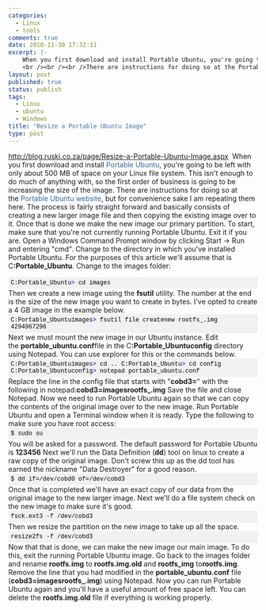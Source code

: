 ```yaml
--- 
categories: 
  - Linux
  - tools
comments: true
date: 2010-11-30 17:32:11
excerpt: |-
    When you first download and install Portable Ubuntu, you're going to be left with only about 500 MB of space on your Linux file system. This isn't enough to do much of anything with, so the first order of business is going to be increasing the size of the image.
    <br /><br /><br />There are instructions for doing so at the Portable Ubuntu website, but for convenience sake I am repeating them here.
layout: post
published: true
status: publish
tags: 
  - Linux
  - ubuntu
  - Windows
title: "Resize a Portable Ubuntu Image"
type: post
---
```

<a href="http://blog.ruski.co.za/page/Resize-a-Portable-Ubuntu-Image.aspx">http://blog.ruski.co.za/page/Resize-a-Portable-Ubuntu-Image.aspx</a>
 When you first download and install <a style="text-decoration: none; color: #336699; border: 0px initial initial;" href="http://portableubuntu.sourceforge.net/" target="_blank">Portable Ubuntu</a>, you're going to be left with only about 500 MB of space on your Linux file system. This isn't enough to do much of anything with, so the first order of business is going to be increasing the size of the image.
There are instructions for doing so at the <a style="text-decoration: none; color: #336699; border: 0px initial initial;" href="http://portableubuntu.sourceforge.net/index.php?section=documentation" target="_blank">Portable Ubuntu website</a>, but for convenience sake I am repeating them here.
The process is fairly straight forward and basically consists of creating a new larger image file and then copying the existing image over to it. Once that is done we make the new image our primary partition.
To start, make sure that you're not currently running Portable Ubuntu. Exit it if you are.
Open a Windows Command Prompt window by clicking Start -> Run and entering "cmd".
Change to the directory in which you've installed Portable Ubuntu. For the purposes of this article we'll assume that is C<strong>:Portable_Ubuntu</strong>.
Change to the images folder:
<div class="code" style="font-size: 12px; color: black; font-family: Consolas, 'Courier New', Courier, monospace; background-color: #f1f1f1; line-height: normal; padding: 5px;">C:Portable_Ubuntu<span class="kwrd" style="color: #0000ff;">></span> cd images</div>
Then we create a new image using the <strong>fsutil</strong> utility. The number at the end is the size of the new image you want to create in bytes. I've opted to create a 4 GB image in the example below.
<div class="code" style="font-size: 12px; color: black; font-family: Consolas, 'Courier New', Courier, monospace; background-color: #f1f1f1; line-height: normal; padding: 5px;">C:Portable_Ubuntuimages<span class="kwrd" style="color: #0000ff;">></span> fsutil file createnew rootfs_.img 4294967296</div>
Next we must mount the new image in our Ubuntu instance. Edit the <strong>portable_ubuntu.conf</strong>file in the C<strong>:Portable_Ubuntuconfig</strong> directory using Notepad. You can use explorer for this or the commands below.
<div class="code" style="font-size: 12px; color: black; font-family: Consolas, 'Courier New', Courier, monospace; background-color: #f1f1f1; line-height: normal; padding: 5px;">C:Portable_Ubuntuimages<span class="kwrd" style="color: #0000ff;">></span> cd .. C:Portable_Ubuntu<span class="kwrd" style="color: #0000ff;">></span> cd config C:Portable_Ubuntuconfig<span class="kwrd" style="color: #0000ff;">></span> notepad portable_ubuntu.conf</div>
Replace the line in the config file that starts with "<strong>cobd3=</strong>" with the following in notepad:<strong>cobd3=imagesrootfs_.img</strong>
Save the file and close Notepad.
Now we need to run Portable Ubuntu again so that we can copy the contents of the original image over to the new image.
Run Portable Ubuntu and open a Terminal window when it is ready.
Type the following to make sure you have root access:
<div class="code" style="font-size: 12px; color: black; font-family: Consolas, 'Courier New', Courier, monospace; background-color: #f1f1f1; line-height: normal; padding: 5px;">$ sudo su</div>
You will be asked for a password. The default password for Portable Ubuntu is <strong>123456</strong>
Next we'll run the Data Definition (<strong>dd</strong>) tool on linux to create a raw copy of the original image. Don't screw this up as the dd tool has earned the nickname "Data Destroyer" for a good reason.
<div class="code" style="font-size: 12px; color: black; font-family: Consolas, 'Courier New', Courier, monospace; background-color: #f1f1f1; line-height: normal; padding: 5px;">$ dd if=/dev/cobd0 of=/dev/cobd3</div>
Once that is completed we'll have an exact copy of our data from the original image to the new larger image.
Next we'll do a file system check on the new image to make sure it's good.
<div class="code" style="font-size: 12px; color: black; font-family: Consolas, 'Courier New', Courier, monospace; background-color: #f1f1f1; line-height: normal; padding: 5px;">fsck.ext3 -f /dev/cobd3</div>
Then we resize the partition on the new image to take up all the space.
<div class="code" style="font-size: 12px; color: black; font-family: Consolas, 'Courier New', Courier, monospace; background-color: #f1f1f1; line-height: normal; padding: 5px;">resize2fs -f /dev/cobd3</div>
Now that that is done, we can make the new image our main image. To do this, exit the running Portable Ubuntu image.
Go back to the images folder and rename <strong>rootfs.img</strong> to <strong>rootfs.img.old</strong> and <strong>rootfs_img</strong> to<strong>rootfs.img</strong>.
Remove the line that you had modified in the <strong>portable_ubuntu.conf</strong> file (<strong>cobd3=imagesrootfs_.img</strong>) using Notepad.
Now you can run Portable Ubuntu again and you'll have a useful amount of free space left. You can delete the <strong>rootfs.img.old</strong> file if everything is working properly.
